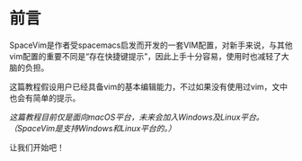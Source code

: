 # 前言

SpaceVim是作者受spacemacs启发而开发的一套VIM配置，对新手来说，与其他vim配置的重要不同是“存在快捷键提示”，因此上手十分容易，使用时也减轻了大脑的负担。

这篇教程假设用户已经具备vim的基本编辑能力，不过如果没有使用过vim，文中也会有简单的提示。

*这篇教程目前仅是面向macOS平台，未来会加入Windows及Linux平台。（SpaceVim是支持Windows和Linux平台的。）*

让我们开始吧！


